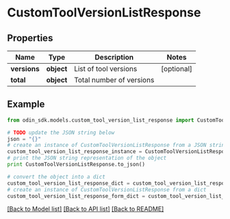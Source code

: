 # CustomToolVersionListResponse


## Properties

Name | Type | Description | Notes
------------ | ------------- | ------------- | -------------
**versions** | **object** | List of tool versions | [optional] 
**total** | **object** | Total number of versions | 

## Example

```python
from odin_sdk.models.custom_tool_version_list_response import CustomToolVersionListResponse

# TODO update the JSON string below
json = "{}"
# create an instance of CustomToolVersionListResponse from a JSON string
custom_tool_version_list_response_instance = CustomToolVersionListResponse.from_json(json)
# print the JSON string representation of the object
print CustomToolVersionListResponse.to_json()

# convert the object into a dict
custom_tool_version_list_response_dict = custom_tool_version_list_response_instance.to_dict()
# create an instance of CustomToolVersionListResponse from a dict
custom_tool_version_list_response_form_dict = custom_tool_version_list_response.from_dict(custom_tool_version_list_response_dict)
```
[[Back to Model list]](../README.md#documentation-for-models) [[Back to API list]](../README.md#documentation-for-api-endpoints) [[Back to README]](../README.md)


